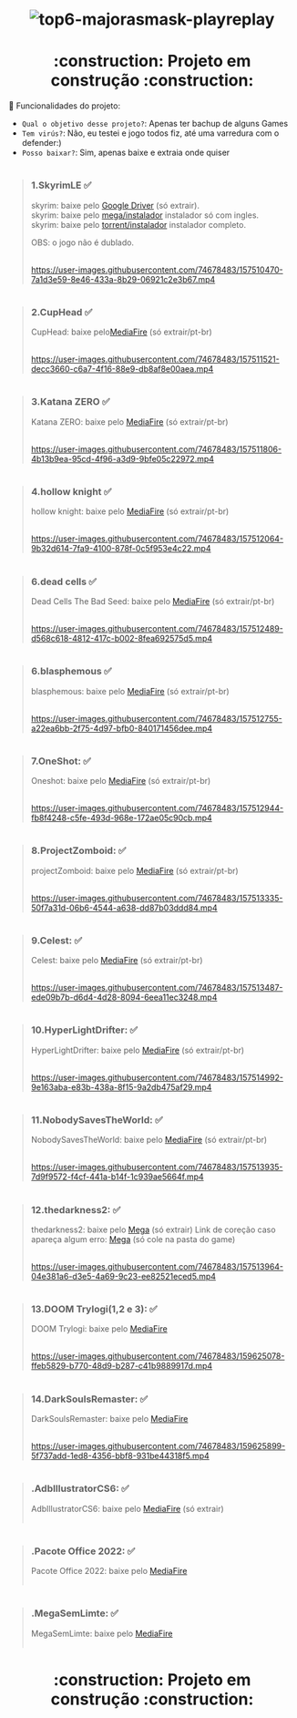 ### <h1 align="center">![top6-majorasmask-playreplay](https://user-images.githubusercontent.com/74678483/159605466-3468b37e-28bc-4dc3-b210-9cad32c79492.jpg)</h1>

<h1 align="center">:construction: Projeto em construção :construction:</h1>

:hammer: Funcionalidades do projeto:

- `Qual o objetivo desse projeto?`: Apenas ter bachup de alguns Games
- `Tem virús?`: Não, eu testei e jogo todos fiz, até uma varredura com o defender:)
- `Posso baixar?`: Sim, apenas baixe e extraia onde quiser 

#

>### 1.SkyrimLE ✅
>skyrim: baixe pelo <a href="https://seulink.online/paraVcsSkyrimLEMHB">Google Driver</a> (só extrair). <br> 
 skyrim: baixe pelo <a href="https://mega.nz/file/j59wlYLa#FoR2Ke0UmJpvnA2TJg7MoAi2q0WbJ6SRUE0jt5a_xbQ ">mega/instalador</a> instalador só com ingles.  
 skyrim: baixe pelo <a href="https://seulink.digital/paraVcsTorrentSkyrimLEMHB">torrent/instalador</a> instalador completo.
>
>OBS: o jogo não é dublado.
> <br><br>
> 
>https://user-images.githubusercontent.com/74678483/157510470-7a1d3e59-8e46-433a-8b29-06921c2e3b67.mp4
># 

>#
>### 2.CupHead ✅
>CupHead: baixe pelo<a href="https://fir3.net/paravocesCupHeadMHB">MediaFire</a> (só extrair/pt-br)
> <br><br>
>
>https://user-images.githubusercontent.com/74678483/157511521-decc3660-c6a7-4f16-88e9-db8af8e00aea.mp4
># 

>#
>### 3.Katana ZERO ✅
>Katana ZERO: baixe pelo <a href="https://seulink.online/paraVcsKatanaZeroMHB">MediaFire</a> (só extrair/pt-br)
><br><br>
>
>https://user-images.githubusercontent.com/74678483/157511806-4b13b9ea-95cd-4f96-a3d9-9bfe05c22972.mp4
># 

>#
>### 4.hollow knight ✅
>hollow knight: baixe pelo <a href="https://seulink.online/paraVcsHollowKnightMHB">MediaFire</a> (só extrair/pt-br)
><br><br>
>
>https://user-images.githubusercontent.com/74678483/157512064-9b32d614-7fa9-4100-878f-0c5f953e4c22.mp4
># 

>#
>### 6.dead cells ✅
>Dead Cells The Bad Seed: baixe pelo <a href="https://seulink.online/paraVcsDeadCellsMHB">MediaFire</a> (só extrair/pt-br)
><br><br>
>
>https://user-images.githubusercontent.com/74678483/157512489-d568c618-4812-417c-b002-8fea692575d5.mp4
># 

>### 6.blasphemous ✅
>blasphemous: baixe pelo <a href="https://seulink.online/paraVcsBlasphemousMHB">MediaFire</a> (só extrair/pt-br)
><br><br>
>
>https://user-images.githubusercontent.com/74678483/157512755-a22ea6bb-2f75-4d97-bfb0-840171456dee.mp4
># 

>### 7.OneShot: ✅
>Oneshot: baixe pelo <a href="https://seulink.online/paraVcsOneShoMHB">MediaFire</a> (só extrair/pt-br)
><br><br>
>
>https://user-images.githubusercontent.com/74678483/157512944-fb8f4248-c5fe-493d-968e-172ae05c90cb.mp4
># 

>### 8.ProjectZomboid: ✅
>projectZomboid: baixe pelo <a href="https://seulink.online/paravcsProjectZombiodMHB">MediaFire</a> (só extrair/pt-br)
><br><br>
>
>https://user-images.githubusercontent.com/74678483/157513335-50f7a31d-06b6-4544-a638-dd87b03ddd84.mp4
># 

>### 9.Celest: ✅ 
>Celest: baixe pelo <a href="https://seulink.online/paraVcsCelestev1_4MHB">MediaFire</a> (só extrair/pt-br)
><br><br>
>
>https://user-images.githubusercontent.com/74678483/157513487-ede09b7b-d6d4-4d28-8094-6eea11ec3248.mp4
># 

>### 10.HyperLightDrifter: ✅ 
>HyperLightDrifter: baixe pelo <a href="https://seulink.online/paraVcsHyperLightDrifterMHB">MediaFire</a> (só extrair/pt-br)
><br><br>
>
>https://user-images.githubusercontent.com/74678483/157514992-9e163aba-e83b-438a-8f15-9a2db475af29.mp4
># 

>### 11.NobodySavesTheWorld: ✅ 
>NobodySavesTheWorld: baixe pelo <a href="https://seulink.online/paraVcsNobodySavesTtheWorldMHB">MediaFire</a> (só extrair/pt-br)
><br><br>
>
>https://user-images.githubusercontent.com/74678483/157513935-7d9f9572-f4cf-441a-b14f-1c939ae5664f.mp4
># 

>### 12.thedarkness2: ✅ 
>thedarkness2: baixe pelo <a href="https://seulink.digital/paraVcsthedarkness2MHB">Mega</a> (só extrair)
>Link de coreção caso apareça algum erro: <a href="https://seulink.online/paraVcsTDNresolvidoMHB">Mega</a> (só cole na pasta do game)
><br><br>
>
>https://user-images.githubusercontent.com/74678483/157513964-04e381a6-d3e5-4a69-9c23-ee82521eced5.mp4
># 

>### 13.DOOM Trylogi(1,2 e 3): ✅ 
>DOOM Trylogi: baixe pelo <a href="https://seulink.digital/paraVcsDOOMTrylogitMHB">MediaFire</a>
><br><br>
>
>https://user-images.githubusercontent.com/74678483/159625078-ffeb5829-b770-48d9-b287-c41b9889917d.mp4
># 

>### 14.DarkSoulsRemaster: ✅ 
>DarkSoulsRemaster: baixe pelo <a href="https://seulink.digital/paraVcsDarkSoulsRemastMHB">MediaFire</a>
><br><br>
>
>https://user-images.githubusercontent.com/74678483/159625899-5f737add-1ed8-4356-bbf8-931be44318f5.mp4
># 

>### .AdbIllustratorCS6: ✅ 
>AdbIllustratorCS6: baixe pelo <a href="https://seulink.online/paraVcsllustratorCS6MHB">MediaFire</a> (só extrair)
><br><br>
>
># 

>### .Pacote Office 2022: ✅ 
>Pacote Office 2022: baixe pelo <a href="https://seulink.digital/paraVcsOffice2k22MHB">MediaFire</a>
><br><br>
>
># 

>### .MegaSemLimte: ✅ 
>MegaSemLimte: baixe pelo <a href="https://seulink.online/paraVcsMegaSemLimiteMHB ">MediaFire</a>
><br><br>
>
># 

<h1 align="center">:construction: Projeto em construção :construction:</h1>
